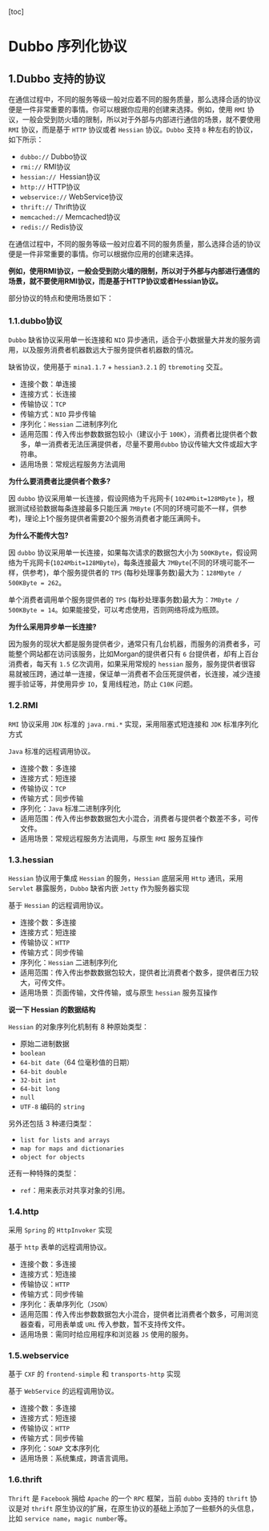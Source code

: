 [toc]

# Dubbo 序列化协议

## 1.Dubbo 支持的协议

在通信过程中，不同的服务等级一般对应着不同的服务质量，那么选择合适的协议便是一件非常重要的事情。你可以根据你应用的创建来选择。例如，使用 `RMI` 协议，一般会受到防火墙的限制，所以对于外部与内部进行通信的场景，就不要使用 `RMI` 协议，而是基于 `HTTP` 协议或者 `Hessian` 协议。`Dubbo` 支持 `8` 种左右的协议，如下所示：

- `dubbo://` Dubbo协议
- `rmi://` RMI协议
- `hessian:// `Hessian协议
- `http://` HTTP协议
- `webservice://` WebService协议
- `thrift://` Thrift协议
- `memcached://` Memcached协议
- `redis://` Redis协议

在通信过程中，不同的服务等级一般对应着不同的服务质量，那么选择合适的协议便是一件非常重要的事情。你可以根据你应用的创建来选择。

**例如，使用RMI协议，一般会受到防火墙的限制，所以对于外部与内部进行通信的场景，就不要使用RMI协议，而是基于HTTP协议或者Hessian协议。** 

部分协议的特点和使用场景如下：

### 1.1.dubbo协议

`Dubbo` 缺省协议采用单一长连接和 `NIO` 异步通讯，适合于小数据量大并发的服务调用，以及服务消费者机器数远大于服务提供者机器数的情况。

缺省协议，使用基于 `mina1.1.7` + `hessian3.2.1` 的 `tbremoting` 交互。

- 连接个数：单连接
- 连接方式：长连接
- 传输协议：`TCP`
- 传输方式：`NIO` 异步传输
- 序列化：`Hessian` 二进制序列化
- 适用范围：传入传出参数数据包较小（建议小于 `100K`），消费者比提供者个数多，单一消费者无法压满提供者，尽量不要用`dubbo` 协议传输大文件或超大字符串。
- 适用场景：常规远程服务方法调用

**为什么要消费者比提供者个数多?**

因 `dubbo` 协议采用单一长连接，假设网络为千兆网卡( `1024Mbit=128MByte` )，根据测试经验数据每条连接最多只能压满 `7MByte` (不同的环境可能不一样，供参考)，理论上1个服务提供者需要20个服务消费者才能压满网卡。

**为什么不能传大包?**

因 `dubbo` 协议采用单一长连接，如果每次请求的数据包大小为 `500KByte`，假设网络为千兆网卡(`1024Mbit=128MByte`)，每条连接最大 `7MByte`(不同的环境可能不一样，供参考)，单个服务提供者的 `TPS` (每秒处理事务数)最大为：`128MByte / 500KByte = 262`。

单个消费者调用单个服务提供者的 `TPS` (每秒处理事务数)最大为：`7MByte / 500KByte = 14`。如果能接受，可以考虑使用，否则网络将成为瓶颈。

**为什么采用异步单一长连接?**

因为服务的现状大都是服务提供者少，通常只有几台机器，而服务的消费者多，可能整个网站都在访问该服务，比如Morgan的提供者只有 `6` 台提供者，却有上百台消费者，每天有 `1.5` 亿次调用，如果采用常规的 `hessian` 服务，服务提供者很容易就被压跨，通过单一连接，保证单一消费者不会压死提供者，长连接，减少连接握手验证等，并使用异步 `IO`，复用线程池，防止 `C10K` 问题。


### 1.2.RMI

`RMI` 协议采用 `JDK` 标准的 `java.rmi.*` 实现，采用阻塞式短连接和 `JDK` 标准序列化方式

`Java` 标准的远程调用协议。

- 连接个数：多连接
- 连接方式：短连接
- 传输协议：`TCP`
- 传输方式：同步传输
- 序列化：`Java` 标准二进制序列化
- 适用范围：传入传出参数数据包大小混合，消费者与提供者个数差不多，可传文件。
- 适用场景：常规远程服务方法调用，与原生 `RMI` 服务互操作


### 1.3.hessian

`Hessian` 协议用于集成 `Hessian` 的服务，`Hessian` 底层采用 `Http` 通讯，采用 `Servlet` 暴露服务，`Dubbo` 缺省内嵌 `Jetty` 作为服务器实现

基于 `Hessian` 的远程调用协议。

- 连接个数：多连接
- 连接方式：短连接
- 传输协议：`HTTP`
- 传输方式：同步传输
- 序列化：`Hessian` 二进制序列化
- 适用范围：传入传出参数数据包较大，提供者比消费者个数多，提供者压力较大，可传文件。
- 适用场景：页面传输，文件传输，或与原生 `hessian` 服务互操作

**说一下 Hessian 的数据结构**

`Hessian` 的对象序列化机制有 8 种原始类型：

- 原始二进制数据
- `boolean`
- `64-bit date`（64 位毫秒值的日期）
- `64-bit double`
- `32-bit int`
- `64-bit long`
- `null`
- `UTF-8` 编码的 `string`

另外还包括 3 种递归类型：

- `list for lists and arrays`
- `map for maps and dictionaries`
- `object for objects`

还有一种特殊的类型：

- `ref`：用来表示对共享对象的引用。


### 1.4.http

采用 `Spring` 的 `HttpInvoker` 实现 

基于 `http` 表单的远程调用协议。

- 连接个数：多连接
- 连接方式：短连接
- 传输协议：`HTTP`
- 传输方式：同步传输
- 序列化：表单序列化（`JSON`）
- 适用范围：传入传出参数数据包大小混合，提供者比消费者个数多，可用浏览器查看，可用表单或 `URL` 传入参数，暂不支持传文件。
- 适用场景：需同时给应用程序和浏览器 `JS` 使用的服务。

### 1.5.webservice

基于 `CXF` 的 `frontend-simple` 和 `transports-http` 实现 

基于 `WebService` 的远程调用协议。

- 连接个数：多连接
- 连接方式：短连接
- 传输协议：`HTTP`
- 传输方式：同步传输
- 序列化：`SOAP` 文本序列化
- 适用场景：系统集成，跨语言调用。

### 1.6.thrift

`Thrift` 是 `Facebook` 捐给 `Apache` 的一个 `RPC` 框架，当前 `dubbo` 支持的 `thrift` 协议是对 `thrift` 原生协议的扩展，在原生协议的基础上添加了一些额外的头信息，比如 `service name`，`magic number`等。